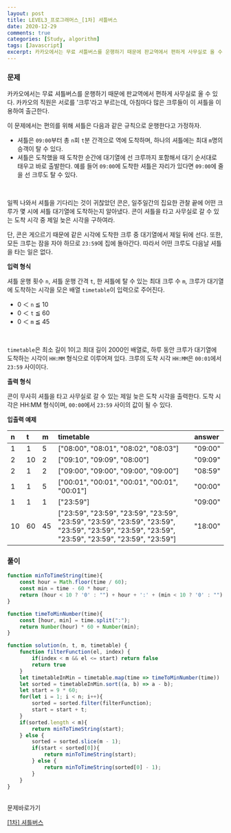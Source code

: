 ```yaml
---
layout: post
title: LEVEL3_프로그래머스_[1차] 셔틀버스
date: 2020-12-29
comments: true
categories: [Study, algorithm]
tags: [Javascript]
excerpt: 카카오에서는 무료 셔틀버스를 운행하기 때문에 판교역에서 편하게 사무실로 올 수 있다. 카카오의 직원은 서로를 '크루'라고 부르는데, 아침마다 많은 크루들이 이 셔틀을 이용하여 출근한다.
---
```


### 문제

카카오에서는 무료 셔틀버스를 운행하기 때문에 판교역에서 편하게 사무실로 올 수 있다. 카카오의 직원은 서로를 '크루'라고 부르는데, 아침마다 많은 크루들이 이 셔틀을 이용하여 출근한다.
<br>

이 문제에서는 편의를 위해 셔틀은 다음과 같은 규칙으로 운행한다고 가정하자.
<br>

- 셔틀은 `09:00`부터 총 `n`회 `t`분 간격으로 역에 도착하며, 하나의 셔틀에는 최대 `m`명의 승객이 탈 수 있다.
- 셔틀은 도착했을 때 도착한 순간에 대기열에 선 크루까지 포함해서 대기 순서대로 태우고 바로 출발한다. 예를 들어 `09:00`에 도착한 셔틀은 자리가 있다면 `09:00`에 줄을 선 크루도 탈 수 있다.
<br>

일찍 나와서 셔틀을 기다리는 것이 귀찮았던 콘은, 일주일간의 집요한 관찰 끝에 어떤 크루가 몇 시에 셔틀 대기열에 도착하는지 알아냈다. 콘이 셔틀을 타고 사무실로 갈 수 있는 도착 시각 중 제일 늦은 시각을 구하여라.
<br>

단, 콘은 게으르기 때문에 같은 시각에 도착한 크루 중 대기열에서 제일 뒤에 선다. 또한, 모든 크루는 잠을 자야 하므로 `23:59`에 집에 돌아간다. 따라서 어떤 크루도 다음날 셔틀을 타는 일은 없다.
<br>

**입력 형식**

셔틀 운행 횟수 `n`, 셔틀 운행 간격 `t`, 한 셔틀에 탈 수 있는 최대 크루 수 `m`, 크루가 대기열에 도착하는 시각을 모은 배열 `timetable`이 입력으로 주어진다.
<br>

- 0 ＜ `n` ≦ 10
- 0 ＜ `t` ≦ 60
- 0 ＜ `m` ≦ 45
<br>

`timetable`은 최소 길이 1이고 최대 길이 2000인 배열로, 하루 동안 크루가 대기열에 도착하는 시각이 `HH:MM` 형식으로 이루어져 있다.
크루의 도착 시각 `HH:MM`은 `00:01`에서 `23:59` 사이이다.

**출력 형식**

콘이 무사히 셔틀을 타고 사무실로 갈 수 있는 제일 늦은 도착 시각을 출력한다. 도착 시각은 HH:MM 형식이며, `00:00`에서 `23:59` 사이의 값이 될 수 있다.

**입출력 예제**

| n | t | m | timetable | answer |
| :----- | :----- | :----- | :----- | :----- | 
| 1 | 1 | 5 | ["08:00", "08:01", "08:02", "08:03"] | "09:00" |
| 2 | 10 | 2 | ["09:10", "09:09", "08:00"]	 | "09:09" |
| 2 | 1 | 2 | ["09:00", "09:00", "09:00", "09:00"]	 | "08:59" |
| 1 | 1 | 5 | ["00:01", "00:01", "00:01", "00:01", "00:01"] | "00:00" |
| 1 | 1 | 1 | ["23:59"] | "09:00" |
| 10 | 60 | 45 | ["23:59", "23:59", "23:59", "23:59", "23:59", "23:59", "23:59", "23:59", "23:59", "23:59", "23:59", "23:59", "23:59", "23:59", "23:59", "23:59"] | "18:00" |


### 풀이

```javascript
function minToTimeString(time){
    const hour = Math.floor(time / 60);
    const min = time - 60 * hour;
    return (hour < 10 ? '0' : "") + hour + ':' + (min < 10 ? '0' : "") + min 
}

function timeToMinNumber(time){
    const [hour, min] = time.split(":");
    return Number(hour) * 60 + Number(min); 
}

function solution(n, t, m, timetable) {
    function filterFunction(el, index) {
        if(index < m && el <= start) return false
        return true
    }   
    let timetableInMin = timetable.map(time => timeToMinNumber(time))
    let sorted = timetableInMin.sort((a, b) => a - b);
    let start = 9 * 60;
    for(let i = 1; i < n; i++){
        sorted = sorted.filter(filterFunction);
        start = start + t;
    }
    if(sorted.length < m){
        return minToTimeString(start);
    } else {
        sorted = sorted.slice(m - 1);
        if(start < sorted[0]){
            return minToTimeString(start);
        } else {
            return minToTimeString(sorted[0] - 1);
        }
    }
}
```

<br>
<span class="reference">문제바로가기</span>

[[1차] 셔틀버스](https://programmers.co.kr/learn/courses/30/lessons/17678)
